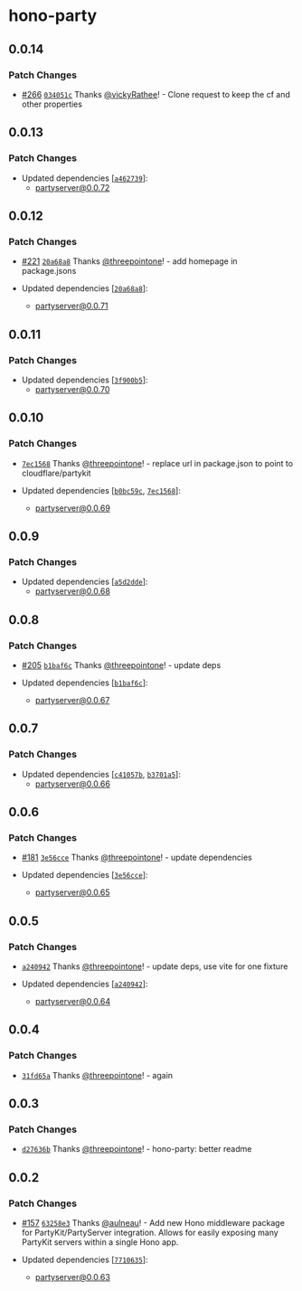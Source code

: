 # hono-party

## 0.0.14

### Patch Changes

- [#266](https://github.com/cloudflare/partykit/pull/266) [`034051c`](https://github.com/cloudflare/partykit/commit/034051cd2851aa8690a87c925558aa11c88ed385) Thanks [@vickyRathee](https://github.com/vickyRathee)! - Clone request to keep the cf and other properties

## 0.0.13

### Patch Changes

- Updated dependencies [[`a462739`](https://github.com/cloudflare/partykit/commit/a4627392628058702dcbb8c5d5acbea35b95be09)]:
  - partyserver@0.0.72

## 0.0.12

### Patch Changes

- [#221](https://github.com/cloudflare/partykit/pull/221) [`20a68a8`](https://github.com/cloudflare/partykit/commit/20a68a841ef67464a41b55d500114cec6a8c6a6e) Thanks [@threepointone](https://github.com/threepointone)! - add homepage in package.jsons

- Updated dependencies [[`20a68a8`](https://github.com/cloudflare/partykit/commit/20a68a841ef67464a41b55d500114cec6a8c6a6e)]:
  - partyserver@0.0.71

## 0.0.11

### Patch Changes

- Updated dependencies [[`3f900b5`](https://github.com/cloudflare/partykit/commit/3f900b5f631ea3f8b8a70197890d1d551be3951d)]:
  - partyserver@0.0.70

## 0.0.10

### Patch Changes

- [`7ec1568`](https://github.com/cloudflare/partykit/commit/7ec15680fd1dcb257263d52d2c9cd5088e2f7c0a) Thanks [@threepointone](https://github.com/threepointone)! - replace url in package.json to point to cloudflare/partykit

- Updated dependencies [[`b0bc59c`](https://github.com/cloudflare/partykit/commit/b0bc59c017484c02b4d9cb9313c92fb66b36941f), [`7ec1568`](https://github.com/cloudflare/partykit/commit/7ec15680fd1dcb257263d52d2c9cd5088e2f7c0a)]:
  - partyserver@0.0.69

## 0.0.9

### Patch Changes

- Updated dependencies [[`a5d2dde`](https://github.com/threepointone/partyserver/commit/a5d2dde164bd9d38e1bac87b2d32d24c06742d2f)]:
  - partyserver@0.0.68

## 0.0.8

### Patch Changes

- [#205](https://github.com/threepointone/partyserver/pull/205) [`b1baf6c`](https://github.com/threepointone/partyserver/commit/b1baf6cdda4c7684a4663a1281070ab1762670fd) Thanks [@threepointone](https://github.com/threepointone)! - update deps

- Updated dependencies [[`b1baf6c`](https://github.com/threepointone/partyserver/commit/b1baf6cdda4c7684a4663a1281070ab1762670fd)]:
  - partyserver@0.0.67

## 0.0.7

### Patch Changes

- Updated dependencies [[`c41057b`](https://github.com/threepointone/partyserver/commit/c41057ba5c738496bc7e2a4968357f1f5b65707b), [`b3701a5`](https://github.com/threepointone/partyserver/commit/b3701a5f5eee278c96587d9e29e42992806733ac)]:
  - partyserver@0.0.66

## 0.0.6

### Patch Changes

- [#181](https://github.com/threepointone/partyserver/pull/181) [`3e56cce`](https://github.com/threepointone/partyserver/commit/3e56cceca2c253d7b4368299e018b73af6deb42b) Thanks [@threepointone](https://github.com/threepointone)! - update dependencies

- Updated dependencies [[`3e56cce`](https://github.com/threepointone/partyserver/commit/3e56cceca2c253d7b4368299e018b73af6deb42b)]:
  - partyserver@0.0.65

## 0.0.5

### Patch Changes

- [`a240942`](https://github.com/threepointone/partyserver/commit/a240942d20540d70fc0076edb779302e6d621c65) Thanks [@threepointone](https://github.com/threepointone)! - update deps, use vite for one fixture

- Updated dependencies [[`a240942`](https://github.com/threepointone/partyserver/commit/a240942d20540d70fc0076edb779302e6d621c65)]:
  - partyserver@0.0.64

## 0.0.4

### Patch Changes

- [`31fd65a`](https://github.com/threepointone/partyserver/commit/31fd65ad4239bf02a564d0fd2759b4bdd8529ac4) Thanks [@threepointone](https://github.com/threepointone)! - again

## 0.0.3

### Patch Changes

- [`d27636b`](https://github.com/threepointone/partyserver/commit/d27636b857e337faa7f66f3f8f33cdb40ca99bba) Thanks [@threepointone](https://github.com/threepointone)! - hono-party: better readme

## 0.0.2

### Patch Changes

- [#157](https://github.com/threepointone/partyserver/pull/157) [`63258e3`](https://github.com/threepointone/partyserver/commit/63258e3d14fe17cbc51f479b6021704469c05419) Thanks [@aulneau](https://github.com/aulneau)! - Add new Hono middleware package for PartyKit/PartyServer integration. Allows for easily exposing many PartyKit servers within a single Hono app.

- Updated dependencies [[`7710635`](https://github.com/threepointone/partyserver/commit/7710635d7fd0ca68047d966e0d1640a9fd3c09bc)]:
  - partyserver@0.0.63
